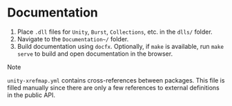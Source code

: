 # Documentation

1. Place `.dll` files for `Unity`, `Burst`, `Collections`, etc. in the `dlls/` folder.
2. Navigate to the `Documentation~/` folder.
3. Build documentation using `docfx`. Optionally, if `make` is available, run `make serve` to build and open documentation in the browser.

> [!NOTE]  
> `unity-xrefmap.yml` contains cross-references between packages. This file is filled manually since there are only a few references to external definitions in the public API.
